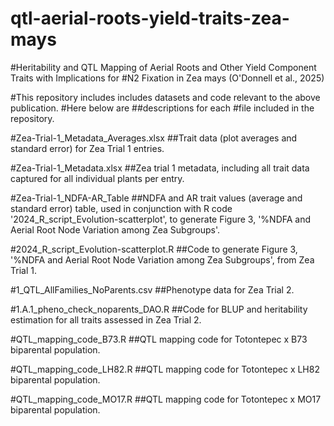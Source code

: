 # qtl-aerial-roots-yield-traits-zea-mays
#Heritability and QTL Mapping of Aerial Roots and Other Yield Component Traits with Implications for #N2 Fixation in Zea mays (O'Donnell et al., 2025)

#This repository includes includes datasets and code relevant to the above publication.
#Here below are ##descriptions for each #file included in the repository.


#Zea-Trial-1_Metadata_Averages.xlsx
##Trait data (plot averages and standard error) for Zea Trial 1 entries.


#Zea-Trial-1_Metadata.xlsx
##Zea trial 1 metadata, including all trait data captured for all individual plants per entry.


#Zea-Trial-1_NDFA-AR_Table
##NDFA and AR trait values (average and standard error) table,  used in conjunction with R code '2024_R_script_Evolution-scatterplot', to generate Figure 3, '%NDFA and Aerial Root Node Variation among Zea Subgroups'.


#2024_R_script_Evolution-scatterplot.R
##Code to generate Figure 3, '%NDFA and Aerial Root Node Variation among Zea Subgroups', from Zea Trial 1.


#1_QTL_AllFamilies_NoParents.csv
##Phenotype data for Zea Trial 2.


#1.A.1_pheno_check_noparents_DAO.R
##Code for BLUP and heritability estimation for all traits assessed in Zea Trial 2.


#QTL_mapping_code_B73.R
##QTL mapping code for Totontepec x B73 biparental population.


#QTL_mapping_code_LH82.R
##QTL mapping code for Totontepec x LH82 biparental population.


#QTL_mapping_code_MO17.R
##QTL mapping code for Totontepec x MO17 biparental population.
